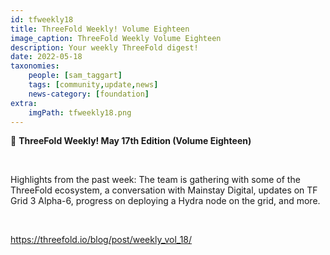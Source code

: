 ```yaml
---
id: tfweekly18
title: ThreeFold Weekly! Volume Eighteen
image_caption: ThreeFold Weekly Volume Eighteen
description: Your weekly ThreeFold digest!
date: 2022-05-18
taxonomies:
    people: [sam_taggart]
    tags: [community,update,news]
    news-category: [foundation]
extra:
    imgPath: tfweekly18.png
---
```


📰 **ThreeFold Weekly! May 17th Edition (Volume Eighteen)**

<br/>

Highlights from the past week: The team is gathering with some of the ThreeFold ecosystem, a conversation with Mainstay Digital, updates on TF Grid 3 Alpha-6, progress on deploying a Hydra node on the grid, and more.

<br/>

https://threefold.io/blog/post/weekly_vol_18/